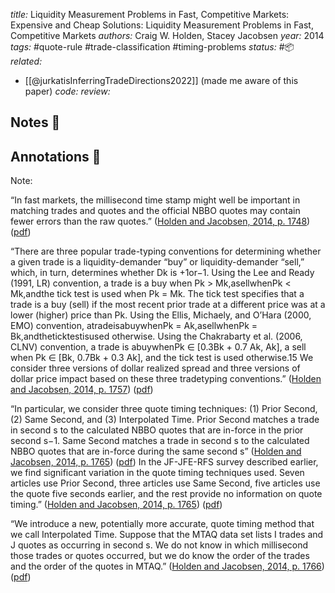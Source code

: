 *title:* Liquidity Measurement Problems in Fast, Competitive Markets: Expensive and Cheap Solutions: Liquidity Measurement Problems in Fast, Competitive Markets
*authors:* Craig W. Holden, Stacey Jacobsen
*year:* 2014
*tags:* #quote-rule #trade-classification #timing-problems
*status:* #📦 
*related:*
- [[@jurkatisInferringTradeDirections2022]] (made me aware of this paper)
*code:*
*review:*

## Notes 📍

## Annotations 📖
Note: 

“In fast markets, the millisecond time stamp might well be important in matching trades and quotes and the official NBBO quotes may contain fewer errors than the raw quotes.” ([Holden and Jacobsen, 2014, p. 1748](zotero://select/library/items/Q8JL6HEW)) ([pdf](zotero://open-pdf/library/items/ZYFX3T4I?page=2&annotation=7QWXQI4H))

“There are three popular trade-typing conventions for determining whether a given trade is a liquidity-demander “buy” or liquidity-demander “sell,” which, in turn, determines whether Dk is +1or−1. Using the Lee and Ready (1991, LR) convention, a trade is a buy when Pk > Mk,asellwhenPk < Mk,andthe tick test is used when Pk = Mk. The tick test specifies that a trade is a buy (sell) if the most recent prior trade at a different price was at a lower (higher) price than Pk. Using the Ellis, Michaely, and O’Hara (2000, EMO) convention, atradeisabuywhenPk = Ak,asellwhenPk = Bk,andtheticktestisused otherwise. Using the Chakrabarty et al. (2006, CLNV) convention, a trade is abuywhenPk ∈ [0.3Bk + 0.7 Ak, Ak], a sell when Pk ∈ [Bk, 0.7Bk + 0.3 Ak], and the tick test is used otherwise.15 We consider three versions of dollar realized spread and three versions of dollar price impact based on these three tradetyping conventions.” ([Holden and Jacobsen, 2014, p. 1757](zotero://select/library/items/Q8JL6HEW)) ([pdf](zotero://open-pdf/library/items/ZYFX3T4I?page=11&annotation=KPJYYBPR))

“In particular, we consider three quote timing techniques: (1) Prior Second, (2) Same Second, and (3) Interpolated Time. Prior Second matches a trade in second s to the calculated NBBO quotes that are in-force in the prior second s−1. Same Second matches a trade in second s to the calculated NBBO quotes that are in-force during the same second s” ([Holden and Jacobsen, 2014, p. 1765](zotero://select/library/items/Q8JL6HEW)) ([pdf](zotero://open-pdf/library/items/ZYFX3T4I?page=19&annotation=84CVY8BM)) In the JF-JFE-RFS survey described earlier, we find significant variation in the quote timing techniques used. Seven articles use Prior Second, three articles use Same Second, five articles use the quote five seconds earlier, and the rest provide no information on quote timing.” ([Holden and Jacobsen, 2014, p. 1765](zotero://select/library/items/Q8JL6HEW)) ([pdf](zotero://open-pdf/library/items/ZYFX3T4I?page=19&annotation=FXDFXVMQ))

“We introduce a new, potentially more accurate, quote timing method that we call Interpolated Time. Suppose that the MTAQ data set lists I trades and J quotes as occurring in second s. We do not know in which millisecond those trades or quotes occurred, but we do know the order of the trades and the order of the quotes in MTAQ.” ([Holden and Jacobsen, 2014, p. 1766](zotero://select/library/items/Q8JL6HEW)) ([pdf](zotero://open-pdf/library/items/ZYFX3T4I?page=20&annotation=4G64GQHZ))